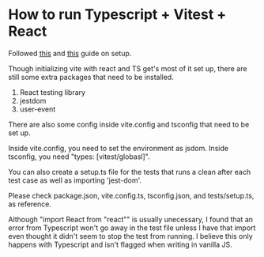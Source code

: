 # How to run Typescript + Vitest + React

Followed [this](https://victorbruce82.medium.com/vitest-with-react-testing-library-in-react-created-with-vite-3552f0a9a19a) and [this](https://codingwithmanny.medium.com/quick-vitest-setup-with-vitejs-react-typescript-bea9d3a01b07) guide on setup. 

Though initializing vite with react and TS get's most of it set up, there are still some extra packages that need to be installed. 

1. React testing library
2. jestdom
3. user-event

There are also some config inside vite.config and tsconfig that need to be set up. 

Inside vite.config, you need to set the environment as jsdom.
Inside tsconfig, you need "types: [vitest/globasl]". 

You can also create a setup.ts file for the tests that runs a clean after each test case as well as importing 'jest-dom'. 

Please check package.json, vite.config.ts, tsconfig.json, and tests/setup.ts, as reference. 

Although "import React from "react"" is usually unecessary, I found that an error from Typescript won't go away in the test file unless I have that import even thought it didn't seem to stop the test from running. I believe this only happens with Typescript and isn't flagged when writing in vanilla JS. 

